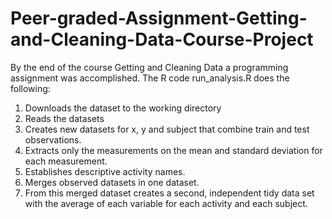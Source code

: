 # Peer-graded-Assignment-Getting-and-Cleaning-Data-Course-Project

By the end of the course Getting and Cleaning Data a programming assignment was accomplished. The R code run_analysis.R does the following:
1. Downloads the dataset to the working directory
2. Reads the datasets 
3. Creates new datasets for x, y and subject that combine train and test observations.
4. Extracts only the measurements on the mean and standard deviation for each measurement.
5. Establishes descriptive activity names.
6. Merges observed datasets in one dataset.
7. From this merged dataset creates a second, independent tidy data set with the average
of each variable for each activity and each subject.
